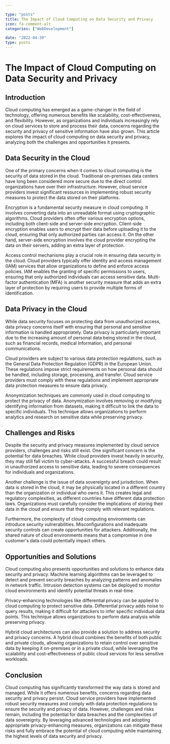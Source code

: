 ```yaml
---

type: "posts"
title: The Impact of Cloud Computing on Data Security and Privacy
icon: fa-comment-alt
categories: ["WebDevelopment"]

date: "2022-04-30"
type: posts
---
```





# The Impact of Cloud Computing on Data Security and Privacy

## Introduction

Cloud computing has emerged as a game-changer in the field of technology, offering numerous benefits like scalability, cost-effectiveness, and flexibility. However, as organizations and individuals increasingly rely on cloud services to store and process their data, concerns regarding the security and privacy of sensitive information have also grown. This article explores the impact of cloud computing on data security and privacy, analyzing both the challenges and opportunities it presents.

## Data Security in the Cloud

One of the primary concerns when it comes to cloud computing is the security of data stored in the cloud. Traditional on-premises data centers have long been considered more secure due to the direct control organizations have over their infrastructure. However, cloud service providers invest significant resources in implementing robust security measures to protect the data stored on their platforms.

Encryption is a fundamental security measure in cloud computing. It involves converting data into an unreadable format using cryptographic algorithms. Cloud providers often offer various encryption options, including both client-side and server-side encryption. Client-side encryption enables users to encrypt their data before uploading it to the cloud, ensuring that only authorized parties can access it. On the other hand, server-side encryption involves the cloud provider encrypting the data on their servers, adding an extra layer of protection.

Access control mechanisms play a crucial role in ensuring data security in the cloud. Cloud providers typically offer identity and access management (IAM) services that allow organizations to define and enforce access policies. IAM enables the granting of specific permissions to users, ensuring that only authorized individuals can access sensitive data. Multi-factor authentication (MFA) is another security measure that adds an extra layer of protection by requiring users to provide multiple forms of identification.

## Data Privacy in the Cloud

While data security focuses on protecting data from unauthorized access, data privacy concerns itself with ensuring that personal and sensitive information is handled appropriately. Data privacy is particularly important due to the increasing amount of personal data being stored in the cloud, such as financial records, medical information, and personal communications.

Cloud providers are subject to various data protection regulations, such as the General Data Protection Regulation (GDPR) in the European Union. These regulations impose strict requirements on how personal data should be handled, including storage, processing, and transfer. Cloud service providers must comply with these regulations and implement appropriate data protection measures to ensure data privacy.

Anonymization techniques are commonly used in cloud computing to protect the privacy of data. Anonymization involves removing or modifying identifying information from datasets, making it difficult to link the data to specific individuals. This technique allows organizations to perform analytics and research on sensitive data while preserving privacy.

## Challenges and Risks

Despite the security and privacy measures implemented by cloud service providers, challenges and risks still exist. One significant concern is the potential for data breaches. While cloud providers invest heavily in security, they may still fall victim to cyber-attacks. A successful breach could result in unauthorized access to sensitive data, leading to severe consequences for individuals and organizations.

Another challenge is the issue of data sovereignty and jurisdiction. When data is stored in the cloud, it may be physically located in a different country than the organization or individual who owns it. This creates legal and regulatory complexities, as different countries have different data protection laws. Organizations must carefully consider the implications of storing their data in the cloud and ensure that they comply with relevant regulations.

Furthermore, the complexity of cloud computing environments can introduce security vulnerabilities. Misconfigurations and inadequate security controls can create opportunities for attackers. Additionally, the shared nature of cloud environments means that a compromise in one customer's data could potentially impact others.

## Opportunities and Solutions

Cloud computing also presents opportunities and solutions to enhance data security and privacy. Machine learning algorithms can be leveraged to detect and prevent security breaches by analyzing patterns and anomalies in network traffic. Intrusion detection systems can be deployed to monitor cloud environments and identify potential threats in real-time.

Privacy-enhancing technologies like differential privacy can be applied to cloud computing to protect sensitive data. Differential privacy adds noise to query results, making it difficult for attackers to infer specific individual data points. This technique allows organizations to perform data analysis while preserving privacy.

Hybrid cloud architectures can also provide a solution to address security and privacy concerns. A hybrid cloud combines the benefits of both public and private clouds, allowing organizations to retain control over sensitive data by keeping it on-premises or in a private cloud, while leveraging the scalability and cost-effectiveness of public cloud services for less sensitive workloads.

## Conclusion

Cloud computing has significantly transformed the way data is stored and managed. While it offers numerous benefits, concerns regarding data security and privacy persist. Cloud service providers have implemented robust security measures and comply with data protection regulations to ensure the security and privacy of data. However, challenges and risks remain, including the potential for data breaches and the complexities of data sovereignty. By leveraging advanced technologies and adopting appropriate privacy-enhancing measures, organizations can mitigate these risks and fully embrace the potential of cloud computing while maintaining the highest levels of data security and privacy.